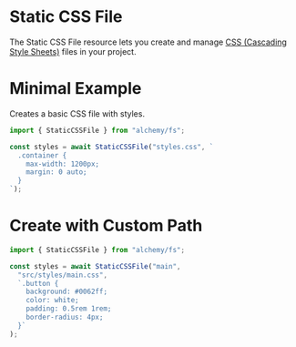 # Static CSS File

The Static CSS File resource lets you create and manage [CSS (Cascading Style Sheets)](https://developer.mozilla.org/en-US/docs/Web/CSS) files in your project.

# Minimal Example

Creates a basic CSS file with styles.

```ts
import { StaticCSSFile } from "alchemy/fs";

const styles = await StaticCSSFile("styles.css", `
  .container {
    max-width: 1200px;
    margin: 0 auto;
  }
`);
```

# Create with Custom Path

```ts
import { StaticCSSFile } from "alchemy/fs";

const styles = await StaticCSSFile("main", 
  "src/styles/main.css",
  `.button {
    background: #0062ff;
    color: white;
    padding: 0.5rem 1rem;
    border-radius: 4px;
  }`
);
```